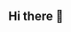 ## Hi there 👋

<!--
**Nnoko13/Nnoko13** I am a skilled Linux System Administrator, seasoned in managing and optimizing Linux-based systems, implementing AWS solutions, to enhance productivity and efficiency.
Here are some ideas to get you started:

- 🌱 I’m currently learning DeVops
- 💬 Ask me about Linux, AWS
- 📫 How to reach me: besekcaven@yahoo.com
-->
